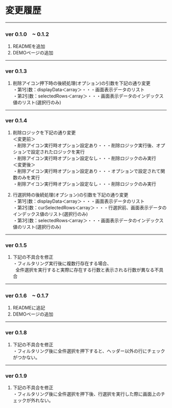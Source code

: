 # 変更履歴
*****

### ver 0.1.0　~ 0.1.2
1) READMEを追加  
2) DEMOページの追加  
*****

### ver 0.1.3  
1) 削除アイコン押下時の後続処理(オプション)の引数を下記の通り変更  
・第1引数：displayData＜array＞・・・画面表示データのリスト  
  ・第2引数：selectedRows＜array＞・・・画面表示データのインデックス値のリスト(選択行のみ)
*****

### ver 0.1.4  
1) 削除ロジックを下記の通り変更  
＜変更前＞  
・削除アイコン実行時オプション設定あり・・・削除ロジック実行後、オプションで設定されたロジックを実行  
  ・削除アイコン実行時オプション設定なし・・・削除ロジックのみ実行  
＜変更後＞  
・削除アイコン実行時オプション設定あり・・・オプションで設定されて関数のみを実行  
  ・削除アイコン実行時オプション設定なし・・・削除ロジックのみ実行  
  
2) 行選択時の後続処理(オプション)の引数を下記の通り変更  
・第1引数：displayData＜array＞・・・画面表示データのリスト  
 ・第2引数：curSelectedRows＜array＞・・・行選択前、画面表示データのインデックス値のリスト(選択行のみ)  
  ・第3引数：selectedRows＜array＞・・・画面表示データのインデックス値のリスト(選択行のみ)  
*****

### ver 0.1.5  
1) 下記の不具合を修正    
・フィルタリング実行後に複数行存在する場合、  
   全件選択を実行すると実際に存在する行数と表示される行数が異なる不具合
*****

### ver 0.1.6　~ 0.1.7
1) READMEに追記  
2) DEMOページの追加  
*****

### ver 0.1.8  
1) 下記の不具合を修正    
・フィルタリング後に全件選択を押下すると、ヘッダー以外の行にチェックがつかない。
*****

### ver 0.1.9  
1) 下記の不具合を修正    
・フィルタリング後に全件選択を押下後、行選択を実行した際に画面上のチェックが外れない。

